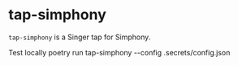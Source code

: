 # tap-simphony

`tap-simphony` is a Singer tap for Simphony.


Test locally
poetry run tap-simphony --config .secrets/config.json
